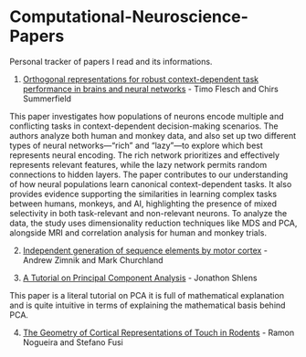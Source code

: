 # Computational-Neuroscience-Papers
Personal tracker of papers I read and its informations.

1. [Orthogonal representations for robust context-dependent task performance in brains and neural networks](https://www.cell.com/neuron/fulltext/S0896-6273(22)00005-8) - Timo Flesch and Chirs Summerfield

This paper investigates how populations of neurons encode multiple and conflicting tasks in context-dependent decision-making scenarios. The authors analyze both human and monkey data, and also set up two different types of neural networks—“rich” and “lazy”—to explore which best represents neural encoding. The rich network prioritizes and effectively represents relevant features, while the lazy network permits random connections to hidden layers. The paper contributes to our understanding of how neural populations learn canonical context-dependent tasks. It also provides evidence supporting the similarities in learning complex tasks between humans, monkeys, and AI, highlighting the presence of mixed selectivity in both task-relevant and non-relevant neurons. To analyze the data, the study uses dimensionality reduction techniques like MDS and PCA, alongside MRI and correlation analysis for human and monkey trials.

2. [Independent generation of sequence elements by motor cortex](https://www.nature.com/articles/s41593-021-00798-5) - Andrew Zimnik and Mark Churchland

3. [A Tutorial on Principal Component Analysis](https://www.cs.cmu.edu/~elaw/papers/pca.pdf) - Jonathon Shlens

This paper is a literal tutorial on PCA it is full of mathematical explanation and is quite intuitive in terms of explaining the mathematical basis behind PCA. 

4. [The Geometry of Cortical Representations of Touch in Rodents](https://www.nature.com/articles/s41593-022-01237-9) - Ramon Nogueira and Stefano Fusi

